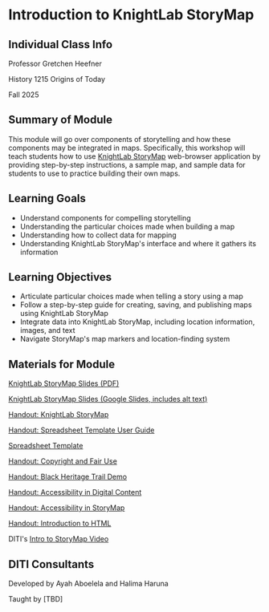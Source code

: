 <h1>Introduction to KnightLab StoryMap</h1>

<h2>Individual Class Info</h2>

Professor Gretchen Heefner

History 1215 Origins of Today

Fall 2025


<h2>Summary of Module</h2>

This module will go over components of storytelling and how these components may be integrated in maps. Specifically, this workshop will teach students how to use [KnightLab StoryMap](https://storymap.knightlab.com/) web-browser application by providing step-by-step instructions, a sample map, and sample data for students to use to practice building their own maps.

<h2>Learning Goals</h2>

* Understand components for compelling storytelling
* Understanding the particular choices made when building a map
* Understanding how to collect data for mapping
* Understanding KnightLab StoryMap's interface and where it gathers its information

<h2>Learning Objectives</h2>

* Articulate particular choices made when telling a story using a map
* Follow a step-by-step guide for creating, saving, and publishing maps using KnightLab StoryMap
* Integrate data into KnightLab StoryMap, including location information, images, and text
* Navigate StoryMap's map markers and location-finding system

<h2>Materials for Module</h2>

[KnightLab StoryMap Slides (PDF)](https://github.com/NULabNortheastern/digitalassignmentshowcase/blob/main/mapping/fa25-heefner-hist1215-storymap/FA25-Heefner-HIST1215-StoryMap-Slides.pdf)

[KnightLab StoryMap Slides (Google Slides, includes alt text)](https://docs.google.com/presentation/d/1ftMc1ATcoImERUmkhWEixXWO-Ger72-Eo9otzODXEmI/edit?usp=sharing)

[Handout: KnightLab StoryMap](https://github.com/NULabNortheastern/digitalassignmentshowcase/blob/master/handouts/mapping/Handout-StoryMap.pdf)

[Handout: Spreadsheet Template User Guide](https://github.com/NULabNortheastern/digitalassignmentshowcase/blob/master/handouts/mapping/Handout-StoryMap_Spreadsheet_Template.pdf)

[Spreadsheet Template](https://docs.google.com/spreadsheets/d/1SlV0tuMyAus_XfedEGDDSPMlZPyrKiBd0-nPz4Kgrh8/edit?gid=0#gid=0)

[Handout: Copyright and Fair Use](https://docs.google.com/document/d/1oU4Ma9yelOsQ6f8OM2NiQkDG5T5pAKzyS_B8PsThqIQ/edit?usp=sharing)

[Handout: Black Heritage Trail Demo](https://github.com/NULabNortheastern/digitalassignmentshowcase/blob/master/handouts/mapping/Handout-Black_Heritage_Trail.pdf)

[Handout: Accessibility in Digital Content](https://docs.google.com/document/d/1XAVk4nWyMzH2dEcxUuCb60kAogkYmLZ3nD0WiE0wFdo/edit?usp=sharing)

[Handout: Accessibility in StoryMap](https://github.com/NULabNortheastern/digitalassignmentshowcase/blob/master/handouts/mapping/Handout-Accessibility_StoryMap.pdf)

[Handout: Introduction to HTML](https://docs.google.com/document/d/1zoU6I4gFIbK8IqoDz9Pt8i45tFkyiqATho9D1_KATME/edit?tab=t.0)

DITI's [Intro to StoryMap Video](https://youtu.be/X33ud7RYZFg)

<h2>DITI Consultants</h2>

Developed by Ayah Aboelela and Halima Haruna

Taught by [TBD]
